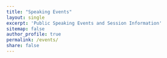 ```yaml
---
title: "Speaking Events"
layout: single
excerpt: 'Public Speaking Events and Session Information'
sitemap: false
author_profile: true
permalink: /events/
share: false
---
```


<script type="text/javascript" src="https://sessionize.com/api/speaker/sessions/bf1d15b5-52b6-4819-a51d-73d6c8375b5c/0x0x791414x"></script>

<script type="text/javascript" src="https://sessionize.com/api/speaker/events/bf1d15b5-52b6-4819-a51d-73d6c8375b5c/0x0x791414x"></script>